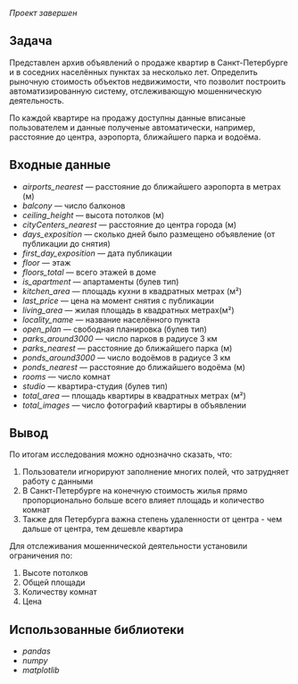 *Проект завершен*

## Задача
Представлен архив объявлений о продаже квартир в Санкт-Петербурге и в соседних населённых пунктах за несколько лет. Определить рыночную стоимость объектов недвижимости, что позволит построить автоматизированную систему, отслеживающую мошенническую деятельность. 

По каждой квартире на продажу доступны данные вписаные пользователем и данные полученые автоматически, например, расстояние до центра, аэропорта, ближайшего парка и водоёма. 

## Входные данные
 - *airports_nearest* — расстояние до ближайшего аэропорта в метрах (м)
 - *balcony* — число балконов
 - *ceiling_height* — высота потолков (м)
 - *cityCenters_nearest* — расстояние до центра города (м)
 - *days_exposition* — сколько дней было размещено объявление (от публикации до снятия)
 - *first_day_exposition* — дата публикации
 - *floor* — этаж
 - *floors_total* — всего этажей в доме
 - *is_apartment* — апартаменты (булев тип)
 - *kitchen_area* — площадь кухни в квадратных метрах (м²)
 - *last_price* — цена на момент снятия с публикации
 - *living_area* — жилая площадь в квадратных метрах(м²)
 - *locality_name* — название населённого пункта
 - *open_plan* — свободная планировка (булев тип)
 - *parks_around3000* — число парков в радиусе 3 км
 - *parks_nearest* — расстояние до ближайшего парка (м)
 - *ponds_around3000* — число водоёмов в радиусе 3 км
 - *ponds_nearest* — расстояние до ближайшего водоёма (м)
 - *rooms* — число комнат
 - *studio* — квартира-студия (булев тип)
 - *total_area* — площадь квартиры в квадратных метрах (м²)
 - *total_images* — число фотографий квартиры в объявлении


## Вывод 
По итогам исследования можно однозначно сказать, что:

1. Пользователи игнорируют заполнение многих полей, что затрудняет работу с данными
2. В Санкт-Петербурге на конечную стоимость жилья прямо пропорционально больше всего влияет площадь и количество комнат
3. Также для Петербурга важна степень удаленности от центра - чем дальше от центра, тем дешевле квартира

Для отслеживания мошеннической деятельности установили ограничения по:

1. Высоте потолков
2. Общей площади
3. Количеству комнат
4. Цена

## Использованные библиотеки
- *pandas*
- *numpy*
- *matplotlib*
